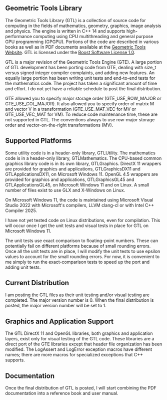 ## Geometric Tools Library ##
 
The Geometric Tools Library (GTL) is a collection of source code for computing
in the fields of mathematics, geometry, graphics, image analysis and physics.
The engine is written in C++ 14 and supports high-performance computing using
CPU multithreading and general purpose GPU programming (GPGPU). Portions of
the code are described in various books as well as in PDF documents available
at the
[Geometric Tools Website](https://www.geometrictools.com).
GTL is licensed under the
[Boost Software License 1.0](https://www.boost.org/LICENSE_1_0.txt).

GTL is a major revision of the Geometric Tools Engine (GTE). A large portion
of GTL development has been porting code from GTE, dealing with size_t versus
signed integer compiler complaints, and adding new features. An equally
large portion has been writing unit tests and end-to-end tests for the
mathematics code. The project has taken a significant amount of time and
effort. I do not yet have a reliable schedule to post the final distribution.

GTE allowed you to specify major storage order (GTE_USE_ROW_MAJOR or
GTE_USE_COL_MAJOR). It also allowed you to specify order of matrix M and
vector V in a transformation (GTE_USE_MAT_VEC for MV or GTE_USE_VEC_MAT
for VM). To reduce code maintenance time, these are not supported in GTL.
The conventions always to use row-major storage order and vector-on-the-right
transformations (MV).

## Supported Platforms ##

Some utility code is in a header-only library, GTLUtility. The mathematics
code is in a header-only library, GTLMathematics. The CPU-based common graphics
library code is in its own library, GTLGraphics. DirectX 11 wrappers are
provided for graphics and applications, GTLGraphicsDX11 and GTLApplicationsDX11,
on Microsoft Windows 11. OpenGL 4.5 wrappers are provided for graphics and
applications, GTLGraphicsGL45 and GTLApplicationsGL45, on Microsoft Windows 11
and on Linux. A small number of files exist to use GLX and X-Windows on Linux.

On Microsoft Windows 11, the code is maintained using Microsoft Visual Studio
2022 with Microsoft's compilers, LLVM clang-cl or with Intel C++ Compiler 2025.

I have not yet tested code on Linux distributions, even for compilation. This
will occur once I get the unit tests and visual tests in place for GTL on
Microsoft Windows 11.

The unit tests use exact comparison to floating-point numbers. These can
potentially fail on different platforms because of small rounding errors.
Once all the unit tests are in place, I will modify the unit tests to use
epsilon values to account for the small rounding errors. For now, it is
convenient to me simply to run the exact-comparison tests to speed up the
port and adding unit tests.

## Current Distribution ##

I am posting the GTL files as their unit testing and/or visual testing are
completed. The major version number is 0. When the final distribution is
posted, the major version number will be set to 1.

## Graphics and Application Support ##

The GTL DirectX 11 and OpenGL libraries, both graphics and application layers,
exist only for visual testing of the GTL code. These libraries are a direct
port of the GTE libraries except that header file organization has been
modified. The LogAssert and LogError exception macros have different names;
there are more macros for specialized exceptions that C++ supports.

## Documentation ##

Once the final distribution of GTL is posted, I will start combining the PDF
documentation into a reference book and user manual.
